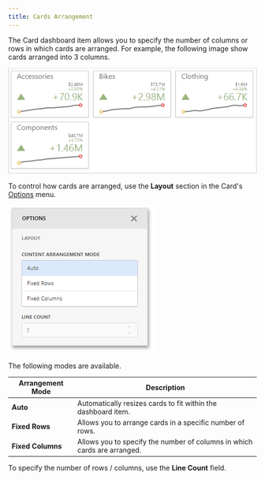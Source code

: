 ```yaml
---
title: Cards Arrangement
---
```

The Card dashboard item allows you to specify the number of columns or rows in which cards are arranged. For example, the following image show cards arranged into 3 columns.

![wdd-cards-layout-fixed-columns](../../../../images/Img125310.png)

To control how cards are arranged, use the **Layout** section in the Card's [Options](../../../../../dashboard-for-web/articles/web-dashboard-designer-mode/ui-elements/dashboard-item-menu.md) menu.

![wdd-pie-content-arrangement](../../../../images/Img125199.png)

The following modes are available.

| Arrangement Mode | Description |
|---|---|
| **Auto** | Automatically resizes cards to fit within the dashboard item. |
| **Fixed Rows** | Allows you to arrange cards in a specific number of rows. |
| **Fixed Columns** | Allows you to specify the number of columns in which cards are arranged. |

To specify the number of rows / columns, use the **Line Count** field.